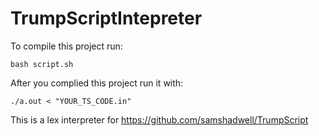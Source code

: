 # TrumpScriptIntepreter
To compile this project run:
```
bash script.sh
```
After you complied this project run it with:
```
./a.out < "YOUR_TS_CODE.in"
```
This is a lex interpreter for https://github.com/samshadwell/TrumpScript
